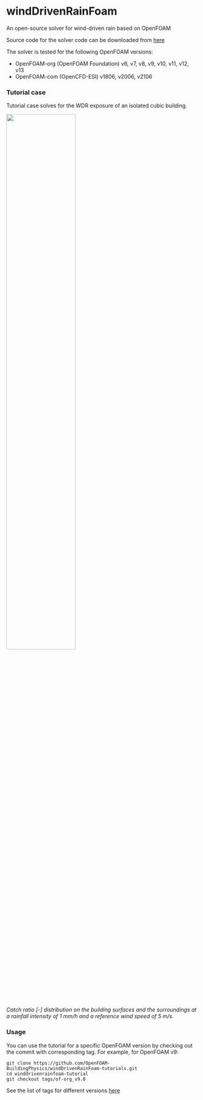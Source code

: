 # windDrivenRainFoam

An open-source solver for wind-driven rain based on OpenFOAM

Source code for the solver code can be downloaded from [here](https://github.com/OpenFOAM-BuildingPhysics/windDrivenRainFoam)

The solver is tested for the following OpenFOAM versions:

* OpenFOAM-org (OpenFOAM Foundation) v6, v7, v8, v9, v10, v11, v12, v13
* OpenFOAM-com (OpenCFD-ESI) v1806, v2006, v2106

### Tutorial case

Tutorial case solves for the WDR exposure of an isolated cubic building.

<img src="https://gitlab.ethz.ch/openfoam-cbp/solvers/winddrivenrainfoam/-/wikis/img/tutorial_cube.png"  width="60%">
<br><i>  Catch ratio [-] distribution on the building surfaces and the 
surroundings at a rainfall intensity of 1 mm/h and a reference wind speed of 5 m/s. </i>

### Usage

You can use the tutorial for a specific OpenFOAM version by checking out the commit with corresponding tag. For example, for OpenFOAM v9:

    git clone https://github.com/OpenFOAM-BuildingPhysics/windDrivenRainFoam-tutorials.git
    cd winddrivenrainfoam-tutorial
    git checkout tags/of-org_v9.0

See the list of tags for different versions [here](https://github.com/OpenFOAM-BuildingPhysics/windDrivenRainFoam-tutorials/tags)

